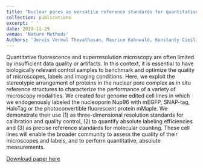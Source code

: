 ```yaml
---
title: "Nuclear pores as versatile reference standards for quantitative superresolution microscopy"
collection: publications
excerpt: ' '
date: 2019-11-29
venue: 'Nature Methods'
Authors: 'Jervis Vermal Thevathasan, Maurice Kahnwald, Konstanty Cieśliński, Philipp Hoess, Sudheer Kumar Peneti, Manuel Reitberger, Daniel Heid, Krishna Chaitanya Kasuba, Sarah Janice Hoerner, Yiming Li, Yu-Le Wu, Markus Mund, Ulf Matti, Pedro Matos Pereira, Ricardo Henriques, Bianca Nijmeijer, Moritz Kueblbeck, Vilma Jimenez Sabinina, Jan Ellenberg, Jonas Ries (2019). &quot;Nuclear pores as versatile reference standards for quantitative superresolution microscopy &quot; <i>Nature Methods</i>. 16(10).'
---
```

Quantitative fluorescence and superresolution microscopy are often limited by insufficient data quality or artifacts. In this context, it is essential to have biologically relevant control samples to benchmark and optimize the quality of microscopes, labels and imaging conditions. Here, we exploit the stereotypic arrangement of proteins in the nuclear pore complex as in situ reference structures to characterize the performance of a variety of microscopy modalities. We created four genome edited cell lines in which we endogenously labeled the nucleoporin Nup96 with mEGFP, SNAP-tag, HaloTag or the photoconvertible fluorescent protein mMaple. We demonstrate their use (1) as three-dimensional resolution standards for calibration and quality control, (2) to quantify absolute labeling efficiencies and (3) as precise reference standards for molecular counting. These cell lines will enable the broader community to assess the quality of their microscopes and labels, and to perform quantitative, absolute measurements.

[Download paper here](http://li-lab-sustech.github.io/files/paper8.pdf)
